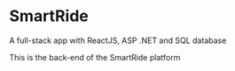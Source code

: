 # SmartRide
A full-stack app with ReactJS, ASP .NET and SQL database

This is the back-end of the SmartRide platform
